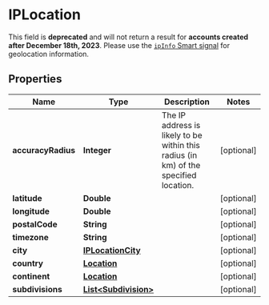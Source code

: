 

# IPLocation

This field is **deprecated** and will not return a result for **accounts created after December 18th, 2023**. Please use the [`ipInfo` Smart signal](https://dev.fingerprint.com/docs/smart-signals-overview#ip-geolocation) for geolocation information.

## Properties

| Name | Type | Description | Notes |
|------------ | ------------- | ------------- | -------------|
|**accuracyRadius** | **Integer** | The IP address is likely to be within this radius (in km) of the specified location. |  [optional] |
|**latitude** | **Double** |  |  [optional] |
|**longitude** | **Double** |  |  [optional] |
|**postalCode** | **String** |  |  [optional] |
|**timezone** | **String** |  |  [optional] |
|**city** | [**IPLocationCity**](IPLocationCity.md) |  |  [optional] |
|**country** | [**Location**](Location.md) |  |  [optional] |
|**continent** | [**Location**](Location.md) |  |  [optional] |
|**subdivisions** | [**List&lt;Subdivision&gt;**](Subdivision.md) |  |  [optional] |



